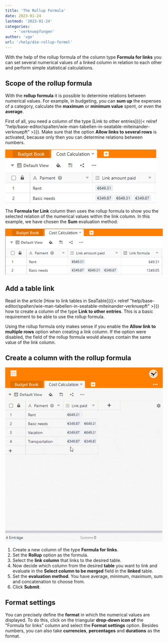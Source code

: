 ```yaml
---
title: 'The Rollup Formula'
date: 2023-01-24
lastmod: '2023-01-24'
categories:
    - 'verknuepfungen'
author: 'vge'
url: '/help/die-rollup-formel'
---
```


With the help of the rollup formula of the column type **Formula for links** you can set several numerical values of a linked column in relation to each other and perform simple statistical calculations.

## Scope of the rollup formula

With the **rollup formula** it is possible to determine relations between numerical values. For example, in budgeting, you can **sum up** the expenses of a category, calculate the **maximum** or **minimum value** spent, or even the **average**.

First of all, you need a column of the type [Link to other entries]({{< relref "help/base-editor/spalten/wie-man-tabellen-in-seatable-miteinander-verknuepft" >}}). Make sure that the option **Allow links to several rows** is activated, because only then you can determine relations between numbers.

![The roll-up formula](images/rollup-1.png)

The **Formula for Link** column then uses the rollup formula to show you the selected relation of the numerical values within the link column. In this example, we have chosen the **Sum** evaluation method:

![The roll-up formula](images/rollup-2-1.png)

## Add a table link

Read in the article [How to link tables in SeaTable]({{< relref "help/base-editor/spalten/wie-man-tabellen-in-seatable-miteinander-verknuepft" >}}) how to create a column of the type **Link to other entries**. This is a basic requirement to be able to use the rollup formula.

Using the rollup formula only makes sense if you enable the **Allow link to multiple rows** option when creating a link column. If the option were disabled, the field of the rollup formula would always contain the same value of the link column.

## Create a column with the rollup formula

![The Rollup Formula.](images/rollup-Formel.gif)

1. Create a new column of the type **Formula for links**.
2. Set the **Rollup** option as the formula.
3. Select the **link column** that links to the desired table.
4. Now decide which column from the desired **table** you want to link and evaluate in the **Select column to be merged** field in the **linked** table.
5. Set the **evaluation method**. You have average, minimum, maximum, sum and concatenation to choose from.
6. Click **Submit**.

## Format settings

You can precisely define the **format** in which the numerical values are displayed. To do this, click on the triangular **drop-down icon of** the "Formula for links" column and select the **Format settings** option. Besides numbers, you can also take **currencies**, **percentages** and **durations** as the format.
